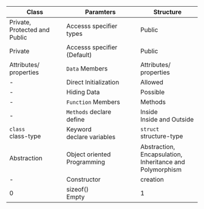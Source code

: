 | Class | Paramters | Structure |
| ----- | --------- | --------- |
| Private,<br>Protected and<br>Public | Accesss specifier types | Public  |
| Private | Accesss specifier (Default) | Public  |
| Attributes/ properties | `Data` Members | Attributes/ properties |
| - | Direct Initialization | Allowed |
| - | Hiding Data | Possible |
| - | `Function` Members | Methods |
| - | `Methods` declare<br>define | Inside<br>Inside and Outside |
| `class`<br>class-type | Keyword<br>declare variables | `struct`<br>structure-type |
| Abstraction | Object oriented Programming | Abstraction,<br>Encapsulation,<br>Inheritance and<br>Polymorphism |
| - | Constructor | creation |
| 0 | sizeof()<br>Empty | 1 |
